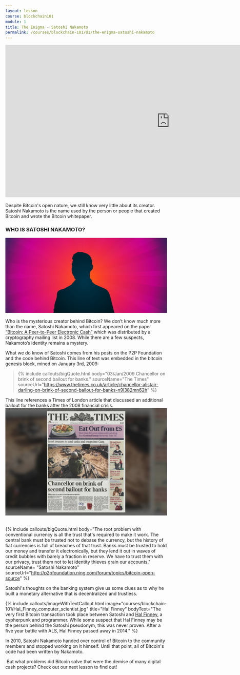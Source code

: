 ```yaml
---
layout: lesson
course: blockchain101
module: 1
title: The Enigma - Satoshi Nakamoto
permalink: /courses/blockchain-101/01/the-enigma-satoshi-nakamoto
---
```


<iframe src="https://www.youtube.com/embed/QV3CAPpNKDo?rel=0" width="1024" height="475" frameborder="0" allowfullscreen="allowfullscreen"></iframe>

<span class="openingParagraph">Despite Bitcoin's open nature, we still know very little about its creator. Satoshi Nakamoto is the name used by the person or people that created Bitcoin and wrote the Bitcoin whitepaper.</span>

<h3>WHO IS SATOSHI NAKAMOTO?</h3>

<img src="/assets/img/courses/blockchain-101/WhoisSatoshi-01.png" />

Who is the mysterious creator behind Bitcoin? We don’t know much more than the name, Satoshi Nakamoto, which first appeared on the paper <a href="https://bitcoin.org/bitcoin.pdf">“Bitcoin: A Peer-to-Peer Electronic Cash”</a> which was distributed by a cryptography mailing list in 2008. While there are a few suspects, Nakamoto’s identity remains a mystery.

What we do know of Satoshi comes from his posts on the P2P Foundation and the code behind Bitcoin. This line of text was embedded in the bitcoin genesis block, mined on January 3rd, 2009:
<blockquote>
<div class="bigQuote">


{% include callouts/bigQuote.html
	body="03/Jan/2009 Chancellor on brink of second bailout for banks."
	sourceName="The Times"
	sourceUrl="https://www.thetimes.co.uk/article/chancellor-alistair-darling-on-brink-of-second-bailout-for-banks-n9l382mn62h"
%}
</div></blockquote>
This line references a Times of London article that discussed an additional bailout for the banks after the 2008 financial crisis.

<img src="/assets/img/courses/blockchain-101/Newspaper.jpg" />
&nbsp;

{% include callouts/bigQuote.html
	body="The root problem with conventional currency is all the trust that's required to make it work. The central bank must be trusted not to debase the currency, but the history of fiat currencies is full of breaches of that trust. Banks must be trusted to hold our money and transfer it electronically, but they lend it out in waves of credit bubbles with barely a fraction in reserve. We have to trust them with our privacy, trust them not to let identity thieves drain our accounts."
  sourceName= "Satoshi Nakamoto"
	sourceUrl="http://p2pfoundation.ning.com/forum/topics/bitcoin-open-source"
%}

Satoshi's thoughts on the banking system give us some clues as to why he built a monetary alternative that is decentralized and trustless.

{% include callouts/imageWithTextCallout.html
    image="courses/blockchain-101/Hal_Finney_computer_scientist.jpg"
    title="Hal Finney"
    bodyText="The very first Bitcoin transaction took place between Satoshi and <a href='https://en.wikipedia.org/wiki/Hal_Finney_(computer_scientist)'>Hal Finney</a>, a cypherpunk and programmer. While some suspect that Hal Finney may be the person behind the Satoshi pseudonym, this was never proven. After a five year battle with ALS, Hal Finney passed away in 2014."
%}

In 2010, Satoshi Nakamoto handed over control of Bitcoin to the community members and stopped working on it himself. Until that point, all of Bitcoin's code had been written by Nakamoto.

<span style="font-weight: 400;"> But what problems did Bitcoin solve that were the demise of many digital cash projects? Check out our next lesson to find out!</span>


